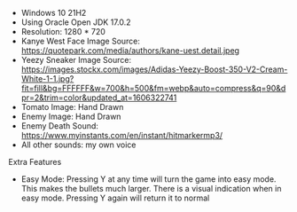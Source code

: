 - Windows 10 21H2
- Using Oracle Open JDK 17.0.2
- Resolution: 1280 * 720
- Kanye West Face Image Source: https://quotepark.com/media/authors/kane-uest.detail.jpeg
- Yeezy Sneaker Image Source: https://images.stockx.com/images/Adidas-Yeezy-Boost-350-V2-Cream-White-1-1.jpg?fit=fill&bg=FFFFFF&w=700&h=500&fm=webp&auto=compress&q=90&dpr=2&trim=color&updated_at=1606322741
- Tomato Image: Hand Drawn
- Enemy Image: Hand Drawn
- Enemy Death Sound: https://www.myinstants.com/en/instant/hitmarkermp3/
- All other sounds: my own voice

Extra Features
- Easy Mode: Pressing Y at any time will turn the game into easy mode. This makes the bullets much larger. There is a visual indication when in easy mode. Pressing Y again will return it to normal